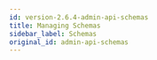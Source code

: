 ```yaml
---
id: version-2.6.4-admin-api-schemas
title: Managing Schemas
sidebar_label: Schemas
original_id: admin-api-schemas
---
```


